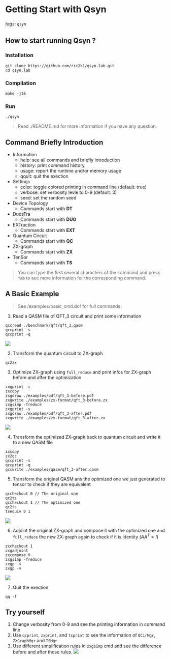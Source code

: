 # Getting Start with Qsyn
###### tags: `qsyn`

## How to start running Qsyn ?
### Installation
```shell!
git clone https://github.com/ric2k1/qsyn.lab.git
cd qsyn.lab
```

### Compilation
```shell!
make -j16
```

### Run
```shell!
./qsyn
```

> Read ./README.md for more information if you have any question.

## Command Briefly Introduction

* Information
    * help: see all commands and briefly introduction
    * history: print command history
    * usage: report the runtime and/or memory usage
    * qquit: quit the exection
* Settings
    * color: toggle colored printing in command line (default: true)
    * verbose: set verbosity levle to 0-9 (default: 3)
    * seed: set the random seed
* Device Topology
    * Commands start with **DT**
* DuosTra
    * Commands start with **DUO**
* EXTraction
    * Commands start with **EXT**
* Quantum Circuit
    * Commands start with **QC**
* ZX-graph
    * Commands start with **ZX**
* TenSor
    * Commands start with **TS**

> You can type the first several characters of the command and press **`Tab`** to see more information for the corresponding command.

## A Basic Example

> See /examples/basic_cmd.dof for full commands

1. Read a QASM file of QFT_3 circuit and print some information
```
qccread ./benchmark/qft/qft_3.qasm 
qccprint -s
qccprint -q
```

![](https://hackmd.io/_uploads/BJccpspB3.png)


2. Transform the quantum circuit to ZX-graph
```
qc2zx
```

3. Optimize ZX-graph using `full_reduce` and print infos for ZX-graph before and after the optimization

```
zxgprint -s
zxcopy
zxgdraw ./examples/pdf/qft_3-before.pdf
zxgwrite ./examples/zx-format/qft_3-before.zx
zxgsimp -freduce
zxgprint -s
zxgdraw ./examples/pdf/qft_3-after.pdf
zxgwrite ./examples/zx-format/qft_3-after.zx
```

![](https://hackmd.io/_uploads/ByMqRjarh.png)


4. Transform the optimized ZX-graph back to quantum circuit and write it to a new QASM file

```
zxcopy
zx2qc
qccprint -s
qccprint -q
qccwrite ./examples/qasm/qft_3-after.qasm
```

5. Transform the original QASM ans the optimized one we just generated to tensor to check if they are equivalent

```
qccheckout 0 // The original one
qc2ts
qccheckout 1 // The optimized one
qc2ts
tsequiv 0 1
```

![](https://hackmd.io/_uploads/BJ8nRi6H3.png)


6. Adjoint the original ZX-graph and compose it with the optimized one and `full_reduce` the new ZX-graph again to check if it is identity ($AA^{T} = I$)

```
zxcheckout 1
zxgadjoint
zxcompose 0
zxgsimp -freduce
zxgp -s
zxgp -v
```
![](https://hackmd.io/_uploads/rkx-1nprh.png)

7. Quit the exection
```
qq -f
```


## Try yourself
1. Change verbosity from 0-9 and see the printing information in command line
2. Use `qcprint`, `zxprint`, and `tsprint` to see the information of `QCirMgr`, `ZXGraphMgr` and `TSMgr`
3. Use different simplification rules in `zxgsimp` cmd and see the difference before and after those rules.
![](https://hackmd.io/_uploads/ryp2lnTS3.png)

